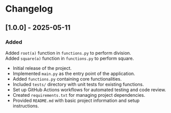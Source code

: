 # Changelog

## [1.0.0] - 2025-05-11

### Added
Added `root(a)` function in `functions.py` to perform division.   
Added `square(a)` function in `functions.py` to perform square.  
- Initial release of the project.
- Implemented `main.py` as the entry point of the application.
- Added `functions.py` containing core functionalities.
- Included `tests/` directory with unit tests for existing functions.
- Set up GitHub Actions workflows for automated testing and code review.
- Created `requirements.txt` for managing project dependencies.
- Provided `README.md` with basic project information and setup instructions.
